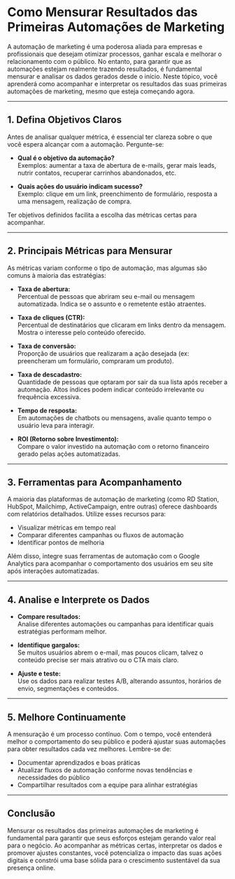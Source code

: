 # Como Mensurar Resultados das Primeiras Automações de Marketing

A automação de marketing é uma poderosa aliada para empresas e profissionais que desejam otimizar processos, ganhar escala e melhorar o relacionamento com o público. No entanto, para garantir que as automações estejam realmente trazendo resultados, é fundamental mensurar e analisar os dados gerados desde o início. Neste tópico, você aprenderá como acompanhar e interpretar os resultados das suas primeiras automações de marketing, mesmo que esteja começando agora.

---

## 1. Defina Objetivos Claros

Antes de analisar qualquer métrica, é essencial ter clareza sobre o que você espera alcançar com a automação. Pergunte-se:

- **Qual é o objetivo da automação?**  
  Exemplos: aumentar a taxa de abertura de e-mails, gerar mais leads, nutrir contatos, recuperar carrinhos abandonados, etc.

- **Quais ações do usuário indicam sucesso?**  
  Exemplo: clique em um link, preenchimento de formulário, resposta a uma mensagem, realização de compra.

Ter objetivos definidos facilita a escolha das métricas certas para acompanhar.

---

## 2. Principais Métricas para Mensurar

As métricas variam conforme o tipo de automação, mas algumas são comuns à maioria das estratégias:

- **Taxa de abertura:**  
  Percentual de pessoas que abriram seu e-mail ou mensagem automatizada. Indica se o assunto e o remetente estão atraentes.

- **Taxa de cliques (CTR):**  
  Percentual de destinatários que clicaram em links dentro da mensagem. Mostra o interesse pelo conteúdo oferecido.

- **Taxa de conversão:**  
  Proporção de usuários que realizaram a ação desejada (ex: preencheram um formulário, compraram um produto).

- **Taxa de descadastro:**  
  Quantidade de pessoas que optaram por sair da sua lista após receber a automação. Altos índices podem indicar conteúdo irrelevante ou frequência excessiva.

- **Tempo de resposta:**  
  Em automações de chatbots ou mensagens, avalie quanto tempo o usuário leva para interagir.

- **ROI (Retorno sobre Investimento):**  
  Compare o valor investido na automação com o retorno financeiro gerado pelas ações automatizadas.

---

## 3. Ferramentas para Acompanhamento

A maioria das plataformas de automação de marketing (como RD Station, HubSpot, Mailchimp, ActiveCampaign, entre outras) oferece dashboards com relatórios detalhados. Utilize esses recursos para:

- Visualizar métricas em tempo real
- Comparar diferentes campanhas ou fluxos de automação
- Identificar pontos de melhoria

Além disso, integre suas ferramentas de automação com o Google Analytics para acompanhar o comportamento dos usuários em seu site após interações automatizadas.

---

## 4. Analise e Interprete os Dados

- **Compare resultados:**  
  Analise diferentes automações ou campanhas para identificar quais estratégias performam melhor.

- **Identifique gargalos:**  
  Se muitos usuários abrem o e-mail, mas poucos clicam, talvez o conteúdo precise ser mais atrativo ou o CTA mais claro.

- **Ajuste e teste:**  
  Use os dados para realizar testes A/B, alterando assuntos, horários de envio, segmentações e conteúdos.

---

## 5. Melhore Continuamente

A mensuração é um processo contínuo. Com o tempo, você entenderá melhor o comportamento do seu público e poderá ajustar suas automações para obter resultados cada vez melhores. Lembre-se de:

- Documentar aprendizados e boas práticas
- Atualizar fluxos de automação conforme novas tendências e necessidades do público
- Compartilhar resultados com a equipe para alinhar estratégias

---

## Conclusão

Mensurar os resultados das primeiras automações de marketing é fundamental para garantir que seus esforços estejam gerando valor real para o negócio. Ao acompanhar as métricas certas, interpretar os dados e promover ajustes constantes, você potencializa o impacto das suas ações digitais e constrói uma base sólida para o crescimento sustentável da sua presença online.